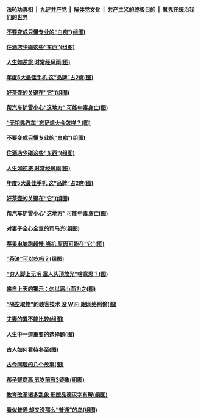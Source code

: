 

####  [法轮功真相](../../../../basic/blob/master/README.md?t=12250831) &nbsp;|&nbsp; [九评共产党](../../../../9ping.md/blob/master/README.md?t=12250831) &nbsp;|&nbsp; [解体党文化](../../../../jtdwh.md/blob/master/README.md?t=12250831)  &nbsp;|&nbsp; [共产主义的终极目的](../../../../gczydzjmd.md/blob/master/README.md?t=12250831) &nbsp;|&nbsp; [魔鬼在统治我们的世界](../../../../mgztzwmdsj.md/blob/master/README.md?t=12250831) 

#### [不要变成只懂专业的“白痴”(组图)](../pages/p8/956890.md?t=12250831) 

#### [住酒店少碰这些“东西”(组图)](../pages/p8/956887.md?t=12250831) 

#### [人生如逆旅 时常经风雨(图)](../pages/p8/956704.md?t=12250831) 

#### [年度5大最佳手机 这“品牌”占2席(图)](../pages/p8/956783.md?t=12250831) 

#### [好茶壶的关键在“它”(组图)](../pages/p8/955764.md?t=12250831) 

#### [帮汽车铲雪小心“这地方” 可能中毒身亡(图)](../pages/p8/956700.md?t=12250831) 

#### [“无钥匙汽车”忘记熄火会怎样？(图)](../pages/p8/956904.md?t=12250831) 

#### [不要变成只懂专业的“白痴”(组图)](../pages/p8/956890.md?t=12250831) 

#### [住酒店少碰这些“东西”(组图)](../pages/p8/956887.md?t=12250831) 

#### [人生如逆旅 时常经风雨(图)](../pages/p8/956704.md?t=12250831) 

#### [年度5大最佳手机 这“品牌”占2席(图)](../pages/p8/956783.md?t=12250831) 

#### [好茶壶的关键在“它”(组图)](../pages/p8/955764.md?t=12250831) 

#### [帮汽车铲雪小心“这地方” 可能中毒身亡(图)](../pages/p8/956700.md?t=12250831) 

#### [对妻子全心全意的司马光(组图)](../pages/p8/956190.md?t=12250831) 

#### [苹果电脑跑超慢‧当机 原因可能在“它”(图)](../pages/p8/956660.md?t=12250831) 

#### [“茶渣”可以吃吗？(组图)](../pages/p8/955763.md?t=12250831) 

#### [“穷人脚上无毛 富人头顶放光”啥意思？(图)](../pages/p8/956638.md?t=12250831) 

#### [来自上天的警示：勿以恶小而为之(图)](../pages/p8/955936.md?t=12250831) 

#### [“隔空取物”的骇客技术 没 WiFi 跟网络照偷(图)](../pages/p8/956552.md?t=12250831) 

#### [夫妻的累不能比较(组图)](../pages/p8/955756.md?t=12250831) 

#### [人生中一道重要的选择题(图)](../pages/p8/955395.md?t=12250831) 

#### [古人如何看待冬至(图)](../pages/p8/956481.md?t=12250831) 

#### [古今同理的几个故事(图)](../pages/p8/956180.md?t=12250831) 

#### [孩子智商高 五岁前有3迹象(组图)](../pages/p8/956181.md?t=12250831) 

#### [教育改革诸多乱象 形塑品德汉字有解(组图)](../pages/p8/952671.md?t=12250831) 

#### [看似普通 却又没那么“普通”的鸟(组图)](../pages/p8/956381.md?t=12250831) 

